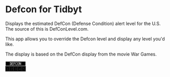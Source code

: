 # Defcon for Tidbyt

Displays the estimated DefCon (Defense Condition) alert level for the U.S. The source of this is DefConLevel.com. 

This app allows you to override the Defcon level and display any level you'd like. 

The display is based on the DefCon display from the movie War Games.

![DefCon for Tidbyt](defcon.webp)
